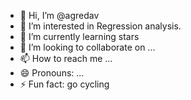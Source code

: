 - 👋 Hi, I’m @agredav
- 👀 I’m interested in Regression analysis.
- 🌱 I’m currently learning stars
- 💞️ I’m looking to collaborate on ...
- 📫 How to reach me ...
- 😄 Pronouns: ...
- ⚡ Fun fact: go cycling

<!---
agredav/agredav is a ✨ special ✨ repository because its `README.md` (this file) appears on your GitHub profile.
You can click the Preview link to take a look at your changes.
--->
